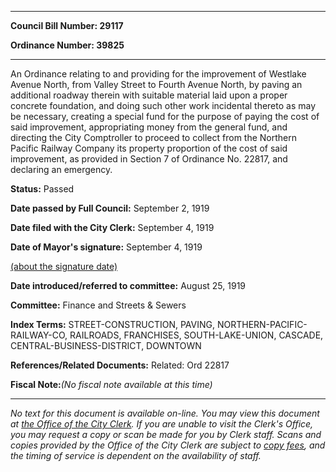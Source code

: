 

********

**Council Bill Number: 29117**
   
**Ordinance Number: 39825**
********

 An Ordinance relating to and providing for the improvement of Westlake Avenue North, from Valley Street to Fourth Avenue North, by paving an additional roadway therein with suitable material laid upon a proper concrete foundation, and doing such other work incidental thereto as may be necessary, creating a special fund for the purpose of paying the cost of said improvement, appropriating money from the general fund, and directing the City Comptroller to proceed to collect from the Northern Pacific Railway Company its property proportion of the cost of said improvement, as provided in Section 7 of Ordinance No. 22817, and declaring an emergency.

**Status:** Passed
   
**Date passed by Full Council:** September 2, 1919
   
**Date filed with the City Clerk:** September 4, 1919
   
**Date of Mayor's signature:** September 4, 1919
   
[(about the signature date)](/~public/approvaldate.htm)
   
   
   
**Date introduced/referred to committee:** August 25, 1919
   
**Committee:** Finance and Streets & Sewers
   
   
**Index Terms:** STREET-CONSTRUCTION, PAVING, NORTHERN-PACIFIC-RAILWAY-CO, RAILROADS, FRANCHISES, SOUTH-LAKE-UNION, CASCADE, CENTRAL-BUSINESS-DISTRICT, DOWNTOWN

**References/Related Documents:** Related: Ord 22817

**Fiscal Note:**_(No fiscal note available at this time)_
********

_No text for this document is available on-line. You may view this document at [the Office of the City Clerk](http://www.seattle.gov/leg/clerk/contactUs.htm). If you are unable to visit the Clerk's Office, you may request a copy or scan be made for you by Clerk staff. Scans and copies provided by the Office of the City Clerk are subject to [copy fees](http://clerk.seattle.gov/~public/clerkfees.htm), and the timing of service is dependent on the availability of staff._

